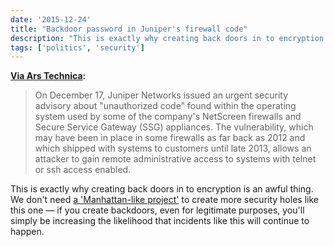 ```yaml
---
date: '2015-12-24'
title: "Backdoor password in Juniper's firewall code"
description: "This is exactly why creating back doors in to encryption is an awful thing. We don't need a 'Manhattan-like project' to create more security holes like this one — if you create backdoors, even for legitimate purposes, you'll simply be increasing the likelihood that incidents like this will continue to happen."
tags: ['politics', 'security']
---
```


**[Via Ars Technica](http://arstechnica.com/security/2015/12/researchers-confirm-backdoor-password-in-juniper-firewall-code/):**

> On December 17, Juniper Networks issued an urgent security advisory about "unauthorized code" found within the operating system used by some of the company's NetScreen firewalls and Secure Service Gateway (SSG) appliances. The vulnerability, which may have been in place in some firewalls as far back as 2012 and which shipped with systems to customers until late 2013, allows an attacker to gain remote administrative access to systems with telnet or ssh access enabled.<!-- excerpt -->

This is exactly why creating back doors in to encryption is an awful thing. We don't need [a 'Manhattan-like project'](http://arstechnica.com/tech-policy/2015/12/hillary-clinton-wants-manhattan-like-project-to-break-encryption/) to create more security holes like this one — if you create backdoors, even for legitimate purposes, you'll simply be increasing the likelihood that incidents like this will continue to happen.
